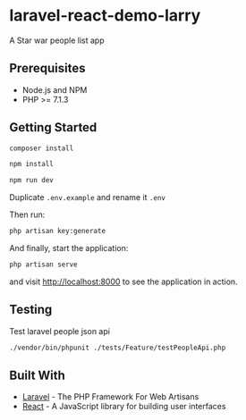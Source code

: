 # laravel-react-demo-larry

A Star war people list app

## Prerequisites

* Node.js and NPM
* PHP >= 7.1.3

## Getting Started

```bash
composer install
```

```bash
npm install
```

```bash
npm run dev
```

Duplicate `.env.example` and rename it `.env`

Then run:

```bash
php artisan key:generate
```

And finally, start the application:

```bash
php artisan serve
```

and visit [http://localhost:8000](http://localhost:8000) to see the application in action.

## Testing

Test laravel people json api

```bash
./vendor/bin/phpunit ./tests/Feature/testPeopleApi.php
```

## Built With

* [Laravel](https://laravel.com) - The PHP Framework For Web Artisans
* [React](https://reactjs.org) - A JavaScript library for building user interfaces